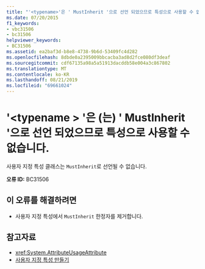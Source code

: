```yaml
---
title: "'<typename>'은 ' MustInherit '으로 선언 되었으므로 특성으로 사용할 수 없습니다."
ms.date: 07/20/2015
f1_keywords:
- vbc31506
- bc31506
helpviewer_keywords:
- BC31506
ms.assetid: ea2baf3d-b8e8-4738-9b6d-53409fc4d282
ms.openlocfilehash: 8dbde0a2395009bbcacba3ad8d2fce080df3deaf
ms.sourcegitcommit: cdf67135a98a5a51913dacddb58e004a3c867802
ms.translationtype: MT
ms.contentlocale: ko-KR
ms.lasthandoff: 08/21/2019
ms.locfileid: "69661024"
---
```

# <a name="typename-cannot-be-used-as-an-attribute-because-it-is-declared-mustinherit"></a>'\<typename > '은 (는) ' MustInherit '으로 선언 되었으므로 특성으로 사용할 수 없습니다.
사용자 지정 특성 클래스는 `MustInherit`로 선언될 수 없습니다.  
  
 **오류 ID:** BC31506  
  
## <a name="to-correct-this-error"></a>이 오류를 해결하려면  
  
- 사용자 지정 특성에서 `MustInherit` 한정자를 제거합니다.  
  
## <a name="see-also"></a>참고자료

- <xref:System.AttributeUsageAttribute>
- [사용자 지정 특성 만들기](../programming-guide/concepts/attributes/creating-custom-attributes.md)
